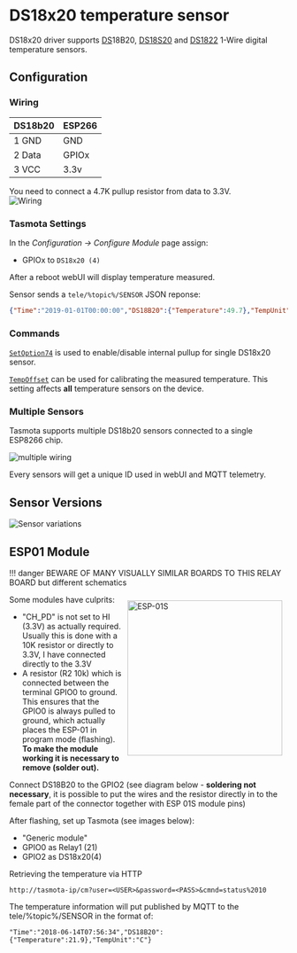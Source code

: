 # DS18x20 temperature sensor

DS18x20 driver supports [DS](https://www.maximintegrated.com/en/DS18B20)18B20, [DS18S20](https://datasheets.maximintegrated.com/en/ds/DS18B20.pdf) and [DS1822](https://www.maximintegrated.com/en/DS1822) 1-Wire digital temperature sensors.

## Configuration

### Wiring
| DS18b20   | ESP266 |
|---|---|
|1 GND   |GND   |
|2 Data  |GPIOx    |
|3 VCC   |3.3v   |

You need to connect a 4.7K pullup resistor from data to 3.3V.   
![Wiring](https://user-images.githubusercontent.com/5904370/68093499-5b310700-fe96-11e9-8d50-2be9982a59f2.png)

### Tasmota Settings
In the _Configuration -> Configure Module_ page assign:

- GPIOx to `DS18x20 (4)`   

After a reboot webUI will display temperature measured.

Sensor sends a `tele/%topic%/SENSOR` JSON reponse:

```json
{"Time":"2019-01-01T00:00:00","DS18B20":{"Temperature":49.7},"TempUnit":"C"}
```
### Commands
[`SetOption74`](Commands.md#setoption74) is used to enable/disable internal pullup for single DS18x20 sensor.

[`TempOffset`](Commands.md#tempoffset) can be used for calibrating the measured temperature. This setting affects **all** temperature sensors on the device.

### Multiple Sensors
Tasmota supports multiple DS18b20 sensors connected to a single ESP8266 chip.

![multiple wiring](https://user-images.githubusercontent.com/5904370/68093672-4b1a2700-fe98-11e9-8c63-3a9b566546b5.png)

Every sensors will get a unique ID used in webUI and MQTT telemetry.
## Sensor Versions
![Sensor variations](https://user-images.githubusercontent.com/5904370/68093451-dba33800-fe95-11e9-95f5-33b7f2c234cd.png)

## ESP01 Module

!!! danger
    BEWARE OF MANY VISUALLY SIMILAR BOARDS TO THIS RELAY BOARD but different schematics

<img alt="ESP-01S" src="../_media/logo/ESP-01-Pin-Out.png" style="margin:10px;float:right;width:20em"> </img>

Some modules have culprits:
* "CH_PD" is not set to HI (3.3V) as actually required. Usually this is done with a 10K resistor or directly to 3.3V, I have connected directly to the 3.3V
* A resistor (R2 10k) which is connected between the terminal GPIO0 to ground. This ensures that the GPIO0 is always pulled to ground, which actually places the ESP-01 in program mode (flashing). **To make the module working it is necessary to remove (solder out).**

Connect DS18B20 to the GPIO2 (see diagram below - **soldering not necessary**, it is possible to put the wires and the resistor directly in to the female part of the connector together with ESP 01S module pins)

After flashing, set up Tasmota (see images below):
* "Generic module"
* GPIO0 as Relay1 (21)
* GPIO2 as DS18x20(4) 

Retrieving the temperature via HTTP 

`http://tasmota-ip/cm?user=<USER>&password=<PASS>&cmnd=status%2010`

The temperature information will put published by MQTT to the
tele/%topic%/SENSOR in the format of:

`"Time":"2018-06-14T07:56:34","DS18B20":{"Temperature":21.9},"TempUnit":"C"}`
